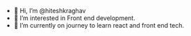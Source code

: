 - 👋 Hi, I’m @hiteshkraghav
- 👀 I’m interested in Front end development.
- 🌱 I’m currently on journey to learn react and front end tech.


<!---
hiteshkraghav/hiteshkraghav is a ✨ special ✨ repository because its `README.md` (this file) appears on your GitHub profile.
You can click the Preview link to take a look at your changes.
--->
